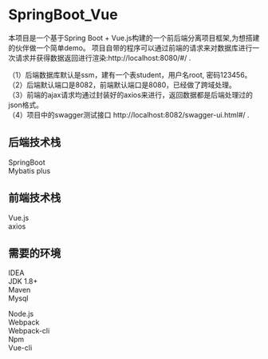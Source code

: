 # SpringBoot_Vue
本项目是一个基于Spring Boot + Vue.js构建的一个前后端分离项目框架,为想搭建的伙伴做一个简单demo。
项目自带的程序可以通过前端的请求来对数据库进行一次请求并获得数据返回进行渲染:http://localhost:8080/#/ .  

（1）后端数据库默认是ssm，建有一个表student，用户名root, 密码123456。    
（2）后端默认端口是8082，前端默认端口是8080，已经做了跨域处理。    
（3）前端的ajax请求均通过封装好的axios来进行，返回数据都是后端处理过的json格式。    
（4）项目中的swagger测试接口 http://localhost:8082/swagger-ui.html#/  .

## 后端技术栈
SpringBoot     
Mybatis plus   

## 前端技术栈
Vue.js    
axios  

## 需要的环境
IDEA  
JDK 1.8+  
Maven  
Mysql  

Node.js  
Webpack  
Webpack-cli  
Npm  
Vue-cli  

